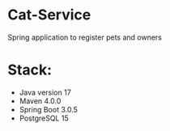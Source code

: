# Cat-Service
Spring application to register pets and owners 
# Stack:
- Java version 17
- Maven 4.0.0
- Spring Boot 3.0.5
- PostgreSQL 15
  
